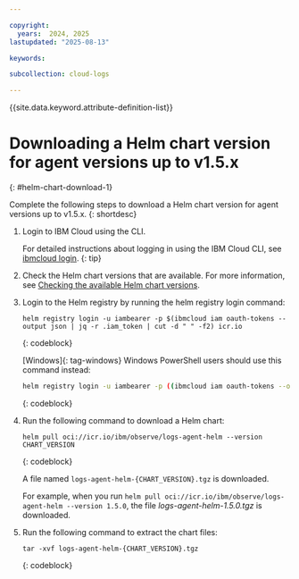 ```yaml
---

copyright:
  years:  2024, 2025
lastupdated: "2025-08-13"

keywords:

subcollection: cloud-logs

---
```


{{site.data.keyword.attribute-definition-list}}



# Downloading a Helm chart version for agent versions up to v1.5.x
{: #helm-chart-download-1}

Complete the following steps to download a Helm chart version for agent versions up to v1.5.x.
{: shortdesc}

1. Login to IBM Cloud using the CLI.

    For detailed instructions about logging in using the IBM Cloud CLI, see [ibmcloud login](/docs/cli?topic=cli-ibmcloud_cli#ibmcloud_login).
    {: tip}

2. Check the Helm chart versions that are available. For more information, see [Checking the available Helm chart versions](/docs/cloud-logs?topic=cloud-logs-helm-chart-versions).

3. Login to the Helm registry by running the helm registry login command:

    ```text
    helm registry login -u iambearer -p $(ibmcloud iam oauth-tokens --output json | jq -r .iam_token | cut -d " " -f2) icr.io
    ```
    {: codeblock}

    [Windows]{: tag-windows} Windows PowerShell users should use this command instead:

    ```sh
    helm registry login -u iambearer -p ((ibmcloud iam oauth-tokens --output json | ConvertFrom-Json).iam_token -replace 'Bearer ', '') icr.io
    ```
    {: codeblock}

4. Run the following command to download a Helm chart:

    ```text
    helm pull oci://icr.io/ibm/observe/logs-agent-helm --version CHART_VERSION
    ```
    {: codeblock}

    A file named `logs-agent-helm-{CHART_VERSION}.tgz` is downloaded.

    For example, when you run `helm pull oci://icr.io/ibm/observe/logs-agent-helm --version 1.5.0`, the file *logs-agent-helm-1.5.0.tgz* is downloaded.

5. Run the following command to extract the chart files:

    ```text
    tar -xvf logs-agent-helm-{CHART_VERSION}.tgz
    ```
    {: codeblock}
